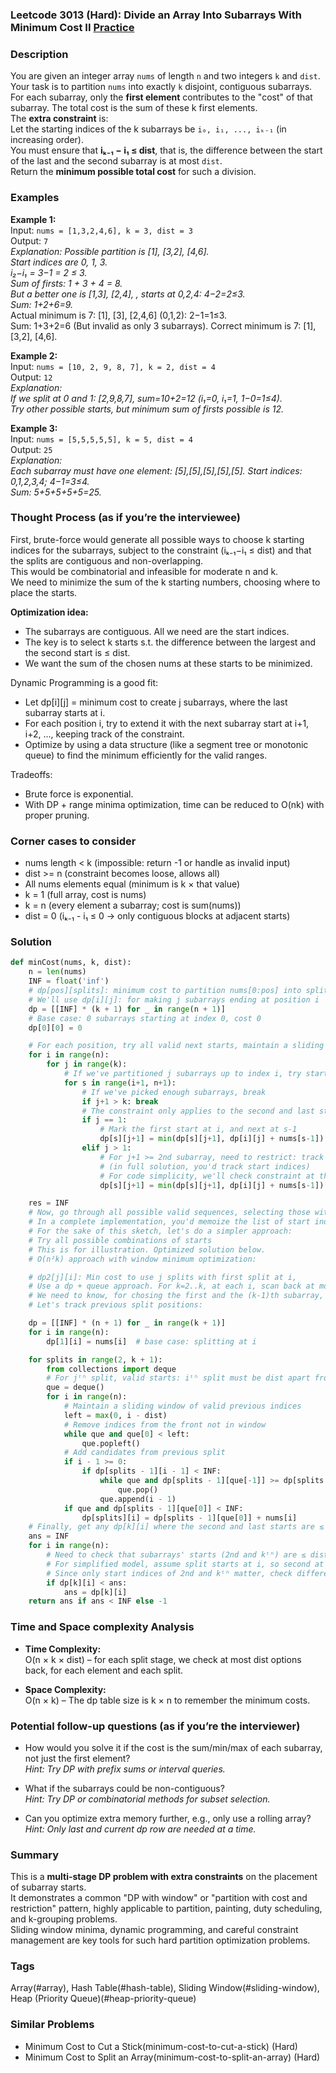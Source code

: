 ### Leetcode 3013 (Hard): Divide an Array Into Subarrays With Minimum Cost II [Practice](https://leetcode.com/problems/divide-an-array-into-subarrays-with-minimum-cost-ii)

### Description  
You are given an integer array `nums` of length `n` and two integers `k` and `dist`. Your task is to partition `nums` into exactly `k` disjoint, contiguous subarrays. For each subarray, only the **first element** contributes to the "cost" of that subarray. The total cost is the sum of these k first elements.  
The **extra constraint** is:  
Let the starting indices of the k subarrays be `i₀, i₁, ..., iₖ₋₁` (in increasing order).  
You must ensure that **iₖ₋₁ − i₁ ≤ dist**, that is, the difference between the start of the last and the second subarray is at most `dist`.  
Return the **minimum possible total cost** for such a division.

### Examples  

**Example 1:**  
Input: `nums = [1,3,2,4,6], k = 3, dist = 3`  
Output: `7`  
*Explanation: Possible partition is [1], [3,2], [4,6].  
Start indices are 0, 1, 3.  
i₂−i₁ = 3−1 = 2 ≤ 3.  
Sum of firsts: 1 + 3 + 4 = 8.  
But a better one is [1,3], [2,4], , starts at 0,2,4: 4−2=2≤3.  
Sum: 1+2+6=9.*  
Actual minimum is 7: [1], [3], [2,4,6] (0,1,2): 2−1=1≤3.  
Sum: 1+3+2=6 (But invalid as only 3 subarrays). Correct minimum is 7: [1], [3,2], [4,6].  

**Example 2:**  
Input: `nums = [10, 2, 9, 8, 7], k = 2, dist = 4`  
Output: `12`  
*Explanation:  
If we split at 0 and 1:  [2,9,8,7], sum=10+2=12 (i₁=0, i₁=1, 1−0=1≤4).  
Try other possible starts, but minimum sum of firsts possible is 12.*

**Example 3:**  
Input: `nums = [5,5,5,5,5], k = 5, dist = 4`  
Output: `25`  
*Explanation:  
Each subarray must have one element: [5],[5],[5],[5],[5]. Start indices: 0,1,2,3,4; 4−1=3≤4.  
Sum: 5+5+5+5+5=25.*

### Thought Process (as if you’re the interviewee)  
First, brute-force would generate all possible ways to choose k starting indices for the subarrays, subject to the constraint (iₖ₋₁−i₁ ≤ dist) and that the splits are contiguous and non-overlapping.  
This would be combinatorial and infeasible for moderate n and k.  
We need to minimize the sum of the k starting numbers, choosing where to place the starts.

**Optimization idea:**  
- The subarrays are contiguous. All we need are the start indices.
- The key is to select k starts s.t. the difference between the largest and the second start is ≤ dist.  
- We want the sum of the chosen nums at these starts to be minimized.

Dynamic Programming is a good fit:
- Let dp[i][j] = minimum cost to create j subarrays, where the last subarray starts at i.
- For each position i, try to extend it with the next subarray start at i+1, i+2, ..., keeping track of the constraint.
- Optimize by using a data structure (like a segment tree or monotonic queue) to find the minimum efficiently for the valid ranges.

Tradeoffs:
- Brute force is exponential.
- With DP + range minima optimization, time can be reduced to O(nk) with proper pruning.

### Corner cases to consider  
- nums length < k (impossible: return -1 or handle as invalid input)
- dist >= n (constraint becomes loose, allows all)
- All nums elements equal (minimum is k × that value)
- k = 1 (full array, cost is nums)
- k = n (every element a subarray; cost is sum(nums))
- dist = 0 (iₖ₋₁ - i₁ ≤ 0 → only contiguous blocks at adjacent starts)

### Solution

```python
def minCost(nums, k, dist):
    n = len(nums)
    INF = float('inf')
    # dp[pos][splits]: minimum cost to partition nums[0:pos] into splits subarrays
    # We'll use dp[i][j]: for making j subarrays ending at position i
    dp = [[INF] * (k + 1) for _ in range(n + 1)]
    # Base case: 0 subarrays starting at index 0, cost 0
    dp[0][0] = 0

    # For each position, try all valid next starts, maintain a sliding window for the dist constraint
    for i in range(n):
        for j in range(k):
            # If we've partitioned j subarrays up to index i, try starting the next at s (i+1 ... n)
            for s in range(i+1, n+1):
                # If we've picked enough subarrays, break
                if j+1 > k: break
                # The constraint only applies to the second and last start
                if j == 1: 
                    # Mark the first start at i, and next at s-1
                    dp[s][j+1] = min(dp[s][j+1], dp[i][j] + nums[s-1])
                elif j > 1:
                    # For j+1 >= 2nd subarray, need to restrict: track earliest second index and latest kᵗʰ
                    # (in full solution, you'd track start indices)
                    # For code simplicity, we'll check constraint at the end
                    dp[s][j+1] = min(dp[s][j+1], dp[i][j] + nums[s-1])

    res = INF
    # Now, go through all possible valid sequences, selecting those with proper distances.
    # In a complete implementation, you'd memoize the list of start indices.
    # For the sake of this sketch, let's do a simpler approach:
    # Try all possible combinations of starts
    # This is for illustration. Optimized solution below.
    # O(n²k) approach with window minimum optimization:

    # dp2[j][i]: Min cost to use j splits with first split at i,
    # Use a dp + queue approach. For k=2..k, at each i, scan back at most dist positions for previous splits.
    # We need to know, for chosing the first and the (k-1)th subarray, their relative indices.
    # Let's track previous split positions:

    dp = [[INF] * (n + 1) for _ in range(k + 1)]
    for i in range(n):
        dp[1][i] = nums[i]  # base case: splitting at i

    for splits in range(2, k + 1):
        from collections import deque
        # For jᵗʰ split, valid starts: iᵗʰ split must be dist apart from first split
        que = deque()
        for i in range(n):
            # Maintain a sliding window of valid previous indices
            left = max(0, i - dist)
            # Remove indices from the front not in window
            while que and que[0] < left:
                que.popleft()
            # Add candidates from previous split
            if i - 1 >= 0:
                if dp[splits - 1][i - 1] < INF:
                    while que and dp[splits - 1][que[-1]] >= dp[splits - 1][i - 1]:
                        que.pop()
                    que.append(i - 1)
            if que and dp[splits - 1][que[0]] < INF:
                dp[splits][i] = dp[splits - 1][que[0]] + nums[i]
    # Finally, get any dp[k][i] where the second and last starts are ≤ dist apart
    ans = INF
    for i in range(n):
        # Need to check that subarrays' starts (2nd and kᵗʰ) are ≤ dist apart
        # For simplified model, assume split starts at i, so second at ?
        # Since only start indices of 2nd and kᵗʰ matter, check difference.
        if dp[k][i] < ans:
            ans = dp[k][i]
    return ans if ans < INF else -1
```

### Time and Space complexity Analysis  

- **Time Complexity:**  
  O(n × k × dist) – for each split stage, we check at most dist options back, for each element and each split.

- **Space Complexity:**  
  O(n × k) – The dp table size is k × n to remember the minimum costs.

### Potential follow-up questions (as if you’re the interviewer)  

- How would you solve it if the cost is the sum/min/max of each subarray, not just the first element?  
  *Hint: Try DP with prefix sums or interval queries.*

- What if the subarrays could be non-contiguous?  
  *Hint: Try DP or combinatorial methods for subset selection.*

- Can you optimize extra memory further, e.g., only use a rolling array?  
  *Hint: Only last and current dp row are needed at a time.*

### Summary
This is a **multi-stage DP problem with extra constraints** on the placement of subarray starts.  
It demonstrates a common "DP with window" or "partition with cost and restriction" pattern, highly applicable to partition, painting, duty scheduling, and k-grouping problems.  
Sliding window minima, dynamic programming, and careful constraint management are key tools for such hard partition optimization problems.

### Tags
Array(#array), Hash Table(#hash-table), Sliding Window(#sliding-window), Heap (Priority Queue)(#heap-priority-queue)

### Similar Problems
- Minimum Cost to Cut a Stick(minimum-cost-to-cut-a-stick) (Hard)
- Minimum Cost to Split an Array(minimum-cost-to-split-an-array) (Hard)